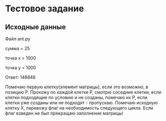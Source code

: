 # Тестовое задание

## Исходные данные

Файл ant.py


сумма = 25

точка x = 1000

точка y = 1000

Ответ: 148848

Помечаю первую клетку(элемент матрицы), если это возможно, в позицию P.
Прохожу по каждой клетке P, смотрю соседние клетки, 
если клетки подходящие по условию и не созданы, 
помечаю их P, если клетки уже созданы или не подходят - пропускаю.
Помечаю исходную клетку X, перевожу флаг на необходимость следующего цикла.
Если флаг взведен не был прекращаю заполнение матрицы/


